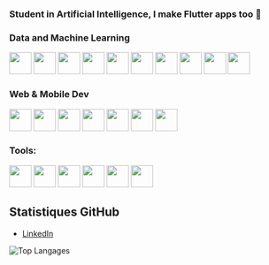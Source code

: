 ### Student in Artificial Intelligence, I make Flutter apps too 👋


<h3 align="left"> Data and Machine Learning</h3>
<p align="left"><img src='https://img.shields.io/badge/Pandas-2C2D72?style=for-the-badge&logo=pandas&logoColor=white' height="40"/>
<img src='https://img.shields.io/badge/scikit_learn-F7931E?style=for-the-badge&logo=scikit-learn&logoColor=white' height="40"/>
<img src='https://img.shields.io/badge/Streamlit-FF4B4B?style=for-the-badge&logo=Streamlit&logoColor=white' height="40"/> 
<img src="https://img.shields.io/badge/TensorFlow-FF6F00?style=for-the-badge&logo=TensorFlow&logoColor=white" height="40"/> 
<img src="https://img.shields.io/badge/Python-FFD43B?style=for-the-badge&logo=python&logoColor=blue"  height="40"/>
<img src="https://img.shields.io/badge/Numpy-777BB4?style=for-the-badge&logo=numpy&logoColor=white" height="40"/> 
<img src="https://img.shields.io/badge/Jupyter-F37626.svg?&style=for-the-badge&logo=Jupyter&logoColor=white" height="40"/>
<img src="https://img.shields.io/badge/dash-008DE4?style=for-the-badge&logo=dash&logoColor=white" height="40"/>
<img src="https://img.shields.io/badge/MySQL-005C84?style=for-the-badge&logo=mysql&logoColor=white" height="40"/>
<img src="https://img.shields.io/badge/microsoft%20azure-0089D6?style=for-the-badge&logo=microsoft-azure&logoColor=white" height="40"/></p>

### Web & Mobile Dev
<p align="left">
<img src="https://img.shields.io/badge/HTML5-E34F26?style=for-the-badge&logo=html5&logoColor=white" height="40"/>
<img src="https://img.shields.io/badge/CSS3-1572B6?style=for-the-badge&logo=css3&logoColor=white" height="40"/>
<img src="https://img.shields.io/badge/JavaScript-323330?style=for-the-badge&logo=javascript&logoColor=F7DF1E" height="40"/>
<img src="https://img.shields.io/badge/Bootstrap-563D7C?style=for-the-badge&logo=bootstrap&logoColor=white" height="40"/>
<img src="https://img.shields.io/badge/firebase-ffca28?style=for-the-badge&logo=firebase&logoColor=black" height="40"/>
<img src="https://img.shields.io/badge/Flutter-02569B?style=for-the-badge&logo=flutter&logoColor=white" height="40"/>
<img src="https://img.shields.io/badge/Android_Studio-3DDC84?style=for-the-badge&logo=android-studio&logoColor=white" height="40"/></p>


### Tools:
<p align="left">
<img src="https://img.shields.io/badge/Visual_Studio_Code-0078D4?style=for-the-badge&logo=visual%20studio%20code&logoColor=white" height="40"/>
<img src="https://img.shields.io/badge/Linux-FCC624?style=for-the-badge&logo=linux&logoColor=black" height="40"/>
<img src="https://img.shields.io/badge/Ubuntu-E95420?style=for-the-badge&logo=ubuntu&logoColor=white" height="40"/>
<img src="https://img.shields.io/badge/GitHub-100000?style=for-the-badge&logo=github&logoColor=white" height="40"/>
<img src="https://img.shields.io/badge/GIT-E44C30?style=for-the-badge&logo=git&logoColor=white" height="40"/>
<img src="https://img.shields.io/badge/windows%20terminal-4D4D4D?style=for-the-badge&logo=windows%20terminal&logoColor=white" height="40"/></p>


## Statistiques GitHub
- [LinkedIn](lien_vers_linkedin)
  

![Top Langages](https://readme-stats-chi-pink.vercel.app/api/top-langs/?username=mbenalia&show_icons=true&theme=cobalt&include_all_commits&layout=donut&bg_color=00000000)
